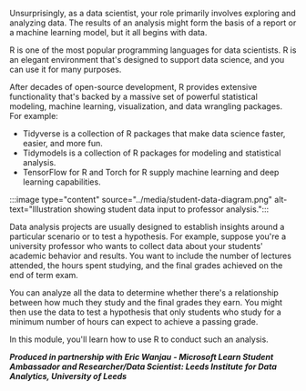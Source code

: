Unsurprisingly, as a data scientist, your role primarily involves exploring and analyzing data. The results of an analysis might form the basis of a report or a machine learning model, but it all begins with data. 

R is one of the most popular programming languages for data scientists. R is an elegant environment that's designed to support data science, and you can use it for many purposes.

After decades of open-source development, R provides extensive functionality that's backed by a massive set of powerful statistical modeling, machine learning, visualization, and data wrangling packages. For example:

- Tidyverse is a collection of R packages that make data science faster, easier, and more fun.
- Tidymodels is a collection of R packages for modeling and statistical analysis.
- TensorFlow for R and Torch for R supply machine learning and deep learning capabilities.

:::image type="content" source="../media/student-data-diagram.png" alt-text="Illustration showing student data input to professor analysis.":::

Data analysis projects are usually designed to establish insights around a particular scenario or to test a hypothesis. For example, suppose you're a university professor who wants to collect data about your students' academic behavior and results. You want to include the number of lectures attended, the hours spent studying, and the final grades achieved on the end of term exam.

You can analyze all the data to determine whether there's a relationship between how much they study and the final grades they earn. You might then use the data to test a hypothesis that only students who study for a minimum number of hours can expect to achieve a passing grade.

In this module, you'll learn how to use R to conduct such an analysis.

***Produced in partnership with Eric Wanjau - Microsoft Learn Student Ambassador and Researcher/Data Scientist: Leeds Institute for Data Analytics, University of Leeds***
